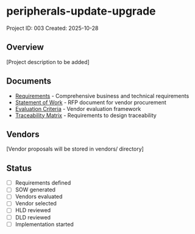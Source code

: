 # peripherals-update-upgrade

Project ID: 003
Created: 2025-10-28

## Overview

[Project description to be added]

## Documents

- [Requirements](requirements.md) - Comprehensive business and technical requirements
- [Statement of Work](sow.md) - RFP document for vendor procurement
- [Evaluation Criteria](evaluation-criteria.md) - Vendor evaluation framework
- [Traceability Matrix](traceability-matrix.md) - Requirements to design traceability

## Vendors

[Vendor proposals will be stored in vendors/ directory]

## Status

- [ ] Requirements defined
- [ ] SOW generated
- [ ] Vendors evaluated
- [ ] Vendor selected
- [ ] HLD reviewed
- [ ] DLD reviewed
- [ ] Implementation started
